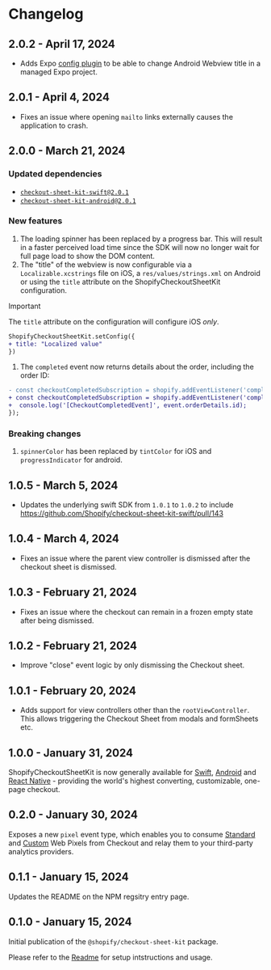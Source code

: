 # Changelog

## 2.0.2 - April 17, 2024

- Adds Expo [config plugin](https://docs.expo.io/guides/config-plugins/) to be
  able to change Android Webview title in a managed Expo project.

## 2.0.1 - April 4, 2024

- Fixes an issue where opening `mailto` links externally causes the application
  to crash.

## 2.0.0 - March 21, 2024

### Updated dependencies

- [`checkout-sheet-kit-swift@2.0.1`](https://github.com/Shopify/checkout-sheet-kit-swift/releases)
- [`checkout-sheet-kit-android@2.0.1`](https://github.com/Shopify/checkout-sheet-kit-android/releases)

### New features

1. The loading spinner has been replaced by a progress bar. This will result in
   a faster perceived load time since the SDK will now no longer wait for full
   page load to show the DOM content.
2. The "title" of the webview is now configurable via a `Localizable.xcstrings`
   file on iOS, a `res/values/strings.xml` on Android or using the `title`
   attribute on the ShopifyCheckoutSheetKit configuration.

<!-- prettier-ignore -->
> [!IMPORTANT]
> The `title` attribute on the configuration will configure iOS _only_.

```diff
ShopifyCheckoutSheetKit.setConfig({
+ title: "Localized value"
})
```

1. The `completed` event now returns details about the order, including the
   order ID:

```diff
- const checkoutCompletedSubscription = shopify.addEventListener('completed', () => {
+ const checkoutCompletedSubscription = shopify.addEventListener('completed', event => {
+  console.log('[CheckoutCompletedEvent]', event.orderDetails.id);
});
```

### Breaking changes

1. `spinnerColor` has been replaced by `tintColor` for iOS and
   `progressIndicator` for android.

## 1.0.5 - March 5, 2024

- Updates the underlying swift SDK from `1.0.1` to `1.0.2` to include
  https://github.com/Shopify/checkout-sheet-kit-swift/pull/143

## 1.0.4 - March 4, 2024

- Fixes an issue where the parent view controller is dismissed after the
  checkout sheet is dismissed.

## 1.0.3 - February 21, 2024

- Fixes an issue where the checkout can remain in a frozen empty state after
  being dismissed.

## 1.0.2 - February 21, 2024

- Improve "close" event logic by only dismissing the Checkout sheet.

## 1.0.1 - February 20, 2024

- Adds support for view controllers other than the `rootViewController`. This
  allows triggering the Checkout Sheet from modals and formSheets etc.

## 1.0.0 - January 31, 2024

ShopifyCheckoutSheetKit is now generally available for
[Swift](https://github.com/Shopify/checkout-sheet-kit-swift),
[Android](https://github.com/Shopify/checkout-sheet-kit-android) and
[React Native](https://github.com/Shopify/checkout-sheet-kit-react-native) -
providing the world's highest converting, customizable, one-page checkout.

## 0.2.0 - January 30, 2024

Exposes a new `pixel` event type, which enables you to consume
[Standard](https://shopify.dev/docs/api/web-pixels-api/standard-events) and
[Custom](https://shopify.dev/docs/api/web-pixels-api/emitting-data#publishing-custom-events)
Web Pixels from Checkout and relay them to your third-party analytics providers.

## 0.1.1 - January 15, 2024

Updates the README on the NPM regsitry entry page.

## 0.1.0 - January 15, 2024

Initial publication of the `@shopify/checkout-sheet-kit` package.

Please refer to the [Readme](./README.md) for setup intstructions and usage.

